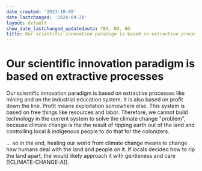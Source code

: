 ```yaml
---
date_created: '2023-10-09'
date_lastchanged: '2024-09-20'
layout: default
show_date_lastchanged_updatedauto: YES, NO, NO
title: Our scientific innovation paradigm is based on extractive processes
---
```


# Our scientific innovation paradigm is based on extractive processes

Our scientific innovation paradigm is based on extractive processes like mining and on the industrial education system. It is also based on profit down the line. Profit means exploitation somewhere else. This system is based on free things like resources and labor. Therefore, we cannot build technology in the current system to solve the climate change "problem", because climate change is the the result of ripping earth out of the land and controlling local & indigenous people to do that for the colonizers. 

... so in the end, healing our world from climate change means to change how humans deal with the land and people on it. If locals decided how to rip the land apart, the would likely approach it with gentleness and care [[CLIMATE-CHANGE-A]].